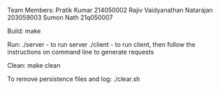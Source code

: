 Team Members:
    Pratik Kumar 214050002
    Rajiv Vaidyanathan Natarajan 203059003
    Sumon Nath 21q050007

Build:
    make

Run:
    ./server - to run server
    ./client - to run client, then follow the instructions on command line to generate requests

Clean:
    make clean

To remove persistence files and log:
    ./clear.sh